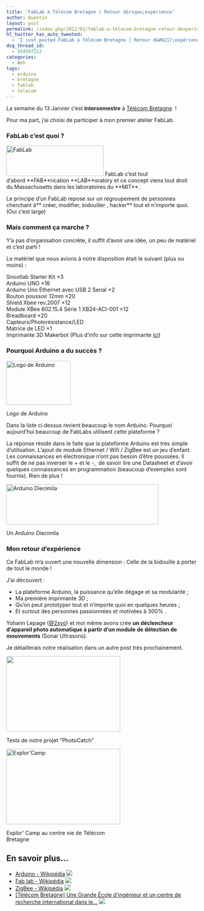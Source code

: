 ```yaml
---
title: 'FabLab à Télécom Bretagne | Retour d&rsquo;expérience'
author: Quentin
layout: post
permalink: /index.php/2012/01/fablab-a-telecom-bretagne-retour-dexperience/
hl_twitter_has_auto_tweeted:
  - 'I just posted FabLab à Télécom Bretagne | Retour d&#8217;expérience, read it here: http://blog.quentinrousseau.fr/?p=282'
dsq_thread_id:
  - 554597212
categories:
  - Web
tags:
  - arduino
  - bretagne
  - fablab
  - telecom
---
```

La semaine du 13 Janvier c&rsquo;est **intersemestre** à <a href="http://www.telecom-bretagne.eu/" target="_blank">Télécom Bretagne</a>  !

Pour ma part, j&rsquo;ai choisi de participer à mon premier atelier FabLab.

### FabLab c&rsquo;est quoi ?

<img class="aligncenter" title="FabLab" src="http://www.semageek.com/wp-content/uploads/2011/11/recapitulatif-de-la-journee-pour-concevoir-fab-lab-en-region-paca-10.jpg" alt="FabLab" width="256" height="80" /> 
FabLab c&rsquo;est tout d&rsquo;abord **FAB**rication **LAB**oratory et ce concept viens tout droit du Massachusetts dans les laboratoires du **MIT**.

Le principe d&rsquo;un FabLab repose sur un regroupement de personnes cherchant à** créer, modifier, bidouiller , hacker** tout et n&rsquo;importe quoi. (Oui c&rsquo;est large)

### Mais comment ça marche ?

Y&rsquo;a pas d&rsquo;organisation concrête, il suffit d&rsquo;avoir une idée, un peu de matériel et c&rsquo;est parti !

Le matériel que nous avions à notre disposition était le suivant (plus ou moins) :

Snootlab Starter Kit ×3  
Arduino UNO ×16  
Arduino Uno Ethernet avec USB 2 Serial ×2  
Bouton poussoir 12mm ×20  
Shield Xbee rev.2007 ×12  
Module XBee 802.15.4 Série 1 XB24-ACI-001 ×12  
Breadboard ×20  
Capteurs/Photorésistance/LED  
Matrice de LED ×1  
Imprimante 3D Makerbot (Plus d&rsquo;info sur cette imprimante <a href="http://www.telecom-bretagne.eu/lexians/2012/sur-les-campus/une-imprimante-3d-premier-pas-vers-le-fablab-de-telecom-bretagne/" target="_blank">ici</a>)

### Pourquoi Arduino a du succès ?

<div style="width: 180px" class="wp-caption aligncenter">
  <img title="Logo de Arduino" src="http://upload.wikimedia.org/wikipedia/fr/6/63/Arduino.png" alt="Logo de Arduino" width="170" height="116" /><p class="wp-caption-text">
    Logo de Arduino
  </p>
</div>

Dans la liste ci dessus revient beaucoup le nom Arduino. Pourquoi aujourd&rsquo;hui beaucoup de FabLabs utilisent cette plateforme ?

La réponse réside dans le faite que la plateforme Arduino est trés simple d&rsquo;utilisation. L&rsquo;ajout de module Ethernet / Wifi / ZigBee est un jeu d&rsquo;enfant. Les connaissances en électronique n&rsquo;ont pas besoin d&rsquo;être poussées. Il suffit de ne pas inverser le + et le -,  de savoir lire une Datasheet et d&rsquo;avoir quelques connaissances en programmation (beaucoup d&rsquo;exemples sont fournis). Rien de plus !

<div style="width: 410px" class="wp-caption aligncenter">
  <a href="http://upload.wikimedia.org/wikipedia/commons/thumb/1/17/Arduino_Diecimila.jpg/800px-Arduino_Diecimila.jpg"><img class=" wp-image-200   " title="Arduino Diecimila" src="http://upload.wikimedia.org/wikipedia/commons/thumb/1/17/Arduino_Diecimila.jpg/800px-Arduino_Diecimila.jpg" alt="Arduino Diecimila" width="400" height="106" /></a><p class="wp-caption-text">
    Un Arduino Diecimila
  </p>
</div>

### Mon retour d&rsquo;expérience

Ce FabLab m&rsquo;a ouvert une nouvelle dimension : Celle de la bidouille à porter de tout le monde !

J&rsquo;ai découvert :

*   La plateforme Arduino, la puissance qu&rsquo;elle dégage et sa modularité ;
*   Ma première imprimante 3D ;
*   Qu&rsquo;on peut prototyper tout et n&rsquo;importe quoi en quelques heures ;
*   Et surtout des personnes passionnées et motivées à 300% .

Yohann Lepage (<a href="https://twitter.com/#!/2xyo" target="_blank">@2xyo</a>) et moi même avons crée **un déclencheur d&rsquo;appareil photo automatique à partir d&rsquo;un module de détection de mouvements** (Sonar Ultrasons).

Je détaillerais notre réalisation dans un autre post très prochainement.

<div id="attachment_300" style="width: 310px" class="wp-caption aligncenter">
  <a href="http://blog.quentinrousseau.fr/wp-content/uploads/2012/01/photoCatch.jpg"><img class="size-medium wp-image-300 " title="PhotoCatch" src="http://blog.quentinrousseau.fr/wp-content/uploads/2012/01/photoCatch-300x199.jpg" alt="" width="300" height="199" /></a><p class="wp-caption-text">
    Tests de notre projet "PhotoCatch"
  </p>
</div>

<div id="attachment_312" style="width: 310px" class="wp-caption aligncenter">
  <a href="http://blog.quentinrousseau.fr/wp-content/uploads/2012/01/DSC_0376_resize.jpg"><img class="size-medium wp-image-312 " title="Explor'Camp" src="http://blog.quentinrousseau.fr/wp-content/uploads/2012/01/DSC_0376_resize-300x199.jpg" alt="Explor'Camp" width="300" height="199" /></a><p class="wp-caption-text">
    Explor' Camp au centre vie de Télécom Bretagne
  </p>
</div>

## En savoir plus&#8230;

*   <a href="http://fr.wikipedia.org/wiki/Arduino" title="Arduino - Wikipédia" rel="nofollow">Arduino - Wikipédia</a> ![][1]
*   <a href="http://fr.wikipedia.org/wiki/Fab_lab" title="Fab lab - Wikipédia" rel="nofollow">Fab lab - Wikipédia</a> ![][1]
*   <a href="http://fr.wikipedia.org/wiki/ZigBee" title="ZigBee - Wikipédia" rel="nofollow">ZigBee - Wikipédia</a> ![][1]
*   <a href="http://www.telecom-bretagne.eu" title="[Télécom Bretagne] Une Grande École d\'ingénieur et un centre de recherche international dans les sciences et technologies de l" rel="nofollow">[Télécom Bretagne] Une Grande École d\'ingénieur et un centre de recherche international dans le...</a> ![][1]

 [1]: http://blog.quentinrousseau.fr/wp-content/plugins/netblog/images/external-link-ltr-icon.png